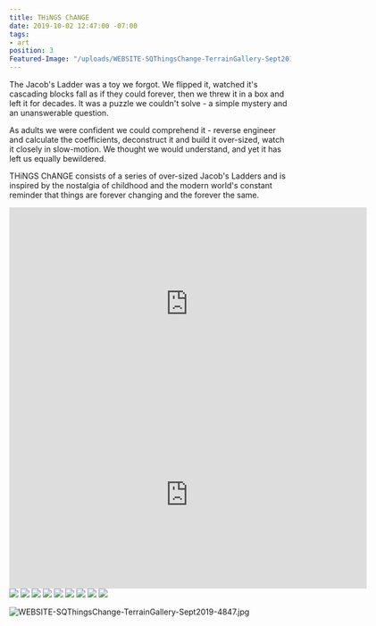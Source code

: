 ```yaml
---
title: THiNGS ChANGE
date: 2019-10-02 12:47:00 -07:00
tags:
- art
position: 3
Featured-Image: "/uploads/WEBSITE-SQThingsChange-TerrainGallery-Sept2019-4862.jpg"
---
```


The Jacob's Ladder was a toy we forgot. We flipped it, watched it's cascading blocks fall as if they could forever, then we threw it in a box and left it for decades.  It was a puzzle we couldn't solve - a simple mystery and an unanswerable question.

As adults we were confident we could comprehend it - reverse engineer and calculate the coefficients, deconstruct it and build it over-sized, watch it closely in slow-motion. We thought we would understand, and yet it has left us equally bewildered. 

THiNGS ChANGE consists of a series of over-sized Jacob's Ladders and is inspired by the nostalgia of childhood and the modern world's constant reminder that things are forever changing and the forever the same.

<iframe src="https://player.vimeo.com/video/397864272" width="640" height="346" frameborder="0" allow="autoplay; fullscreen" allowfullscreen></iframe>


<iframe src="https://player.vimeo.com/video/397864272" width="640" height="337" frameborder="0" allow="autoplay; fullscreen" allowfullscreen></iframe>

<div class="gallery" data-columns="3">
<img src="/uploads/WEBSITE-SQThingsChange-TerrainGallery-Sept2019-4847.jpg" />

<img src="/uploads/WEBSITE-ThingsChange-TerrainGallery-Sept2019-4861.jpg" />

<img src="/uploads/WEBSITE-ThingsChange-TerrainGallery-Sept2019-4938.jpg" />

<img src="/uploads/WEBSITE-ThingsChange-TerrainGallery-Sept2019-4856.jpg" />
<img src="/uploads/ThingsChange-Progress3613website.jpg" />



<img src="/uploads/WEBSITE-ThingsChange-TerrainGallery-Sept2019-4862.jpg" />
<img src="/uploads/ThingsChange-Progress7I3614WEBSITE.jpg" />
<img src="/uploads/WEBSITE-ThingsChange-TerrainGallery-Sept2019-4941.jpg" />

<img src="/uploads/ThingsChange-Progress3612.WEBSITE.jpg" />
</div>

![WEBSITE-SQThingsChange-TerrainGallery-Sept2019-4847.jpg](/uploads/WEBSITE-SQThingsChange-TerrainGallery-Sept2019-4847.jpg)